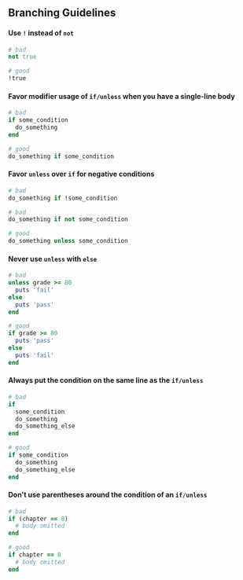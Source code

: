 ## Branching Guidelines


#### Use `!` instead of `not`

```ruby
# bad
not true

# good
!true
```


#### Favor modifier usage of `if/unless` when you have a single-line body

```ruby
# bad
if some_condition
  do_something
end

# good
do_something if some_condition
```


#### Favor `unless` over `if` for negative conditions

```ruby
# bad
do_something if !some_condition

# bad
do_something if not some_condition

# good
do_something unless some_condition
```


#### Never use `unless` with `else`

```ruby
# bad
unless grade >= 80
  puts 'fail'
else
  puts 'pass'
end

# good
if grade >= 80
  puts 'pass'
else
  puts 'fail'
end
```


#### Always put the condition on the same line as the `if/unless`

```ruby
# bad
if
  some_condition
  do_something
  do_something_else
end

# good
if some_condition
  do_something
  do_something_else
end
```


#### Don't use parentheses around the condition of an `if/unless`

```ruby
# bad
if (chapter == 8)
  # body omitted
end

# good
if chapter == 8
  # body omitted
end
```
